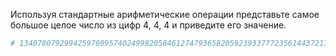 Используя стандартные арифметические операции представьте самое большое целое число из цифр 4, 4, 4 и приведите его значение.

```python print(4 ** 4 ** 4)
# 13407807929942597099574024998205846127479365820592393377723561443721764030073546976801874298166903427690031858186486050853753882811946569946433649006084096
```

